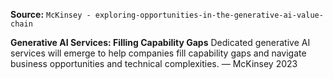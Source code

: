 **Source:** `McKinsey - exploring-opportunities-in-the-generative-ai-value-chain`

**Generative AI Services: Filling Capability Gaps**
Dedicated generative AI services will emerge to help companies fill capability gaps and navigate business opportunities and technical complexities. — McKinsey 2023
